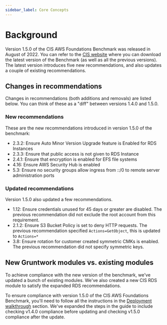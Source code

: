 ```yaml
---
sidebar_label: Core Concepts
---
```


# Background

Version 1.5.0 of the CIS AWS Foundations Benchmark was released in August of 2022. You can refer to the [CIS website](https://www.cisecurity.org/benchmark/amazon_web_services/)
where you can download the latest version of the Benchmark (as well as all the previous versions).
The latest version introduces five new recommendations, and also updates a couple of existing recommendations.

## Changes in recommendations

Changes in recommendations (both additions and removals) are listed below. You can think of these as a "diff"
between versions 1.4.0 and 1.5.0.

### New recommendations

These are the new recommendations introduced in version 1.5.0 of the benchmark:

- 2.3.2: Ensure Auto Minor Version Upgrade feature is Enabled for RDS Instances
- 2.3.3: Ensure that public access is not given to RDS Instance
- 2.4.1: Ensure that encryption is enabled for EFS file systems
- 4.16: Ensure AWS Security Hub is enabled
- 5.3: Ensure no security groups allow ingress from ::/0 to remote server administration ports

### Updated recommendations

Version 1.5.0 also updated a few recommendations.

- 1.12: Ensure credentials unused for 45 days or greater are disabled. The previous recommendation did not exclude the root account from this requirement.
- 2.1.2: Ensure S3 Bucket Policy is set to deny HTTP requests. The previous recommendation specified `Actions=GetObject`, this is updated to `Actions=*`
- 3.8: Ensure rotation for customer created symmetric CMKs is enabled. The previous recommendation did not specify symmetric keys.

## New Gruntwork modules vs. existing modules

To achieve compliance with the new version of the benchmark, we've updated a bunch of existing modules. We've also
created a new CIS RDS module to satisfy the expanded RDS recommendations.

To ensure compliance with version 1.5.0 of the CIS AWS Foundations Benchmark, you'll need to follow all the
instructions in the [Deployment walkthrough](deployment-walkthrough/step-1-check-your-live-infrastructure-is-cis-v1.4-compliant.md) section. We've
expanded the steps in the guide to include checking v1.4.0 compliance before updating and checking v1.5.0 compliance after the update.
